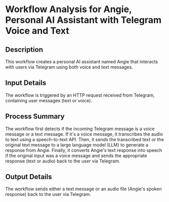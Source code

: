 # Workflow Analysis for Angie, Personal AI Assistant with Telegram Voice and Text

## Description
This workflow creates a personal AI assistant named Angie that interacts with users via Telegram using both voice and text messages.

## Input Details
The workflow is triggered by an HTTP request received from Telegram, containing user messages (text or voice).

## Process Summary
The workflow first detects if the incoming Telegram message is a voice message or a text message. If it's a voice message, it transcribes the audio to text using a speech-to-text API. Then, it sends the transcribed text or the original text message to a large language model (LLM) to generate a response from Angie. Finally, it converts Angie's text response into speech if the original input was a voice message and sends the appropriate response (text or audio) back to the user via Telegram.

## Output Details
The workflow sends either a text message or an audio file (Angie's spoken response) back to the user via Telegram.
